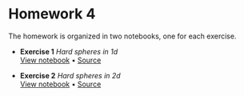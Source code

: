 # Homework 4

The homework is organized in two notebooks, one for each exercise.

- **Exercise 1** *Hard spheres in 1d*  
  [View notebook](https://nbviewer.jupyter.org/github/mattbit/computational-science/blob/master/h4/1d_hard_spheres.ipynb) • [Source](https://github.com/mattbit/computational-science/blob/master/h4/1d_hard_spheres.ipynb)

- **Exercise 2** *Hard spheres in 2d*  
  [View notebook](https://nbviewer.jupyter.org/github/mattbit/computational-science/blob/master/h4/2d_hard_spheres.ipynb) • [Source](https://github.com/mattbit/computational-science/blob/master/h4/2d_hard_spheres.ipynb)
